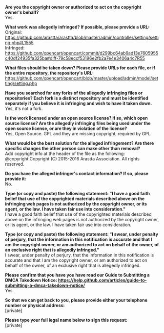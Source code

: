 **Are you the copyright owner or authorized to act on the copyright owner's behalf?**  
Yes.

**What work was allegedly infringed? If possible, please provide a URL:**  
Original: https://github.com/arastta/arastta/blob/master/admin/controller/setting/setting.php#L1555  
Infringed: https://github.com/opencart/opencart/commit/d299bc64ab6ad13e7605955c40df24935fa325ba#diff-79c58eccf53196e2fb2a7e4e3406a4c7R55  

**What files should be taken down? Please provide URLs for each file, or if the entire repository, the repository's URL:**  
https://github.com/opencart/opencart/blob/master/upload/admin/model/setting/setting.php

**Have you searched for any forks of the allegedly infringing files or repositories? Each fork is a distinct repository and must be identified separately if you believe it is infringing and wish to have it taken down.**  
Yes, it's not a fork.

**Is the work licensed under an open source license? If so, which open source license? Are the allegedly infringing files being used under the open source license, or are they in violation of the license?**  
Yes, Open Source. GPL and they are missing copyright, required by GPL.

**What would be the best solution for the alleged infringement? Are there specific changes the other person can make other than removal?**  
Add copyright info at the header of the file as the following:  
@copyright Copyright (C) 2015-2016 Arastta Association. All rights reserved.  

**Do you have the alleged infringer's contact information? If so, please provide it:**  
No.

**Type (or copy and paste) the following statement: "I have a good faith belief that use of the copyrighted materials described above on the infringing web pages is not authorized by the copyright owner, or its agent, or the law. I have taken fair use into consideration."**  
I have a good faith belief that use of the copyrighted materials described above on the infringing web pages is not authorized by the copyright owner, or its agent, or the law. I have taken fair use into consideration.

**Type (or copy and paste) the following statement: "I swear, under penalty of perjury, that the information in this notification is accurate and that I am the copyright owner, or am authorized to act on behalf of the owner, of an exclusive right that is allegedly infringed."**  
I swear, under penalty of perjury, that the information in this notification is accurate and that I am the copyright owner, or am authorized to act on behalf of the owner, of an exclusive right that is allegedly infringed.

**Please confirm that you have you have read our Guide to Submitting a DMCA Takedown Notice: https://help.github.com/articles/guide-to-submitting-a-dmca-takedown-notice/**   
Yes.

**So that we can get back to you, please provide either your telephone number or physical address:**  
[private]

**Please type your full legal name below to sign this request:**  
[private]
